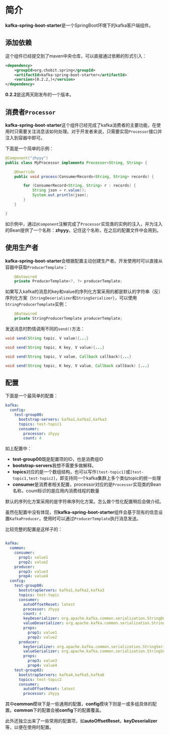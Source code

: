 # 简介

**kafka-spring-boot-starter**是一个SpringBoot环境下的kafka客户端组件。

## 添加依赖

这个组件已经提交到了maven中央仓库，可以直接通过依赖的形式引入：

```xml
<dependency>
    <groupId>org.chobit.spring</groupId>
    <artifactId>kafka-spring-boot-starter</artifactId>
    <version>[0.2.2,)</version>
</dependency>
```
**0.2.2**是这两天刚发布的一个版本。

## 消费者`Processor`

**kafka-spring-boot-starter**这个组件已经完成了kafka消费者的主要功能，在使用时只需要关注消息该如何处理。对于开发者来说，只需要实现`Processor`接口并注入到容器中即可。

下面是一个简单的示例：

```java
@Component("zhyyy")
public class MyProcessor implements Processor<String, String> {

    @Override
    public void process(ConsumerRecords<String, String> records) {

        for (ConsumerRecord<String, String> r : records) {
            String json = r.value();
            System.out.println(json);
        }
    }

}
```

如示例中，通过`@Component`注解完成了`Processor`实现类的实例的注入，并为注入的Bean提供了一个名称：**zhyyy**。记住这个名称，在之后的配置文件中会用到。

## 使用生产者

**kafka-spring-boot-starter**会根据配置主动创建生产者。开发使用时可以直接从容器中获取`ProducerTemplate`：

```java
    @Autowired
    private ProducerTemplate<?, ?> producerTemplate;
```

如果写入kafka的消息的key和value的序列化方案采用的都是默认的字符串（反）序列化方案（`StringDeserializer`和`StringSerializer`），可以使用`StringProducerTemplate`实例：

```java
    @Autowired
    private StringProducerTemplate producerTemplate;
```

发送消息时酌情调用不同的`send()`方法：

```java
void send(String topic, V value){...}

void send(String topic, K key, V value){...}

void send(String topic, V value, Callback callback){...}

void send(String topic, K key, V value, Callback callback) {...}
```

## 配置

下面是一个最简单的配置：

```yml
kafka:
  config:
    test-group00:
      bootstrap-servers: kafka1,kafka2,kafka3
      topics: test-topic1
      consumer:
        processor: zhyyy
        count: 4
```

如上配置中：

* **test-group00**既是配置项的ID，也是消费组ID
* **bootstrap-servers**我想不需要多做解释。
* **topics**对应的是一个数组结构，也可以写作`[test-topic1]`或`[test-topic1,test-topic2]`，即支持同一个kafka集群上多个类似topic的统一处理
* **consumer**是消费者相关配置，processor对应的是`Processor`实现类的Bean名称，count标识的是应用内消费线程的数量

默认的序列化方案采用的是字符串序列化方案。怎么做个性化配置稍后会做介绍。

虽然在配置中没有体现，但**kafka-spring-boot-starter**组件会基于现有的信息设置`KafkaProducer`，使用时可以通过`ProducerTemplate`执行消息发送。

比较完整的配置是这样子的：

```yml

kafka:
  common:
    consumer:
      prop1: value1
      prop2: value2
    producer:
      prop3: value3
      prop4: value4
  config:
    test-group00:
      bootstrapServers: kafka1,kafka2,kafka3
      topics: test-topic
      consumer:
        autoOffsetReset: latest
        processor: zhyyy
        count: 4
        keyDeserializer: org.apache.kafka.common.serialization.StringDeserializer
        valueDeserializer: org.apache.kafka.common.serialization.StringDeserializer
        props:
          prop1: value1
          prop2: value2
      producer:
        keySerializer: org.apache.kafka.common.serialization.StringSerializer
        valueSerializer: org.apache.kafka.common.serialization.StringSerializer
        props:
          prop3: value3
          prop4: value4
    test-group02:
      bootstrapServers: kafka4,kafka5,kafka6
      topics: test-topic2
      consumer:
        autoOffsetReset: latest
        processor: zhyyy
```

其中**common**模块下是一些通用的配置，**config**模块下则是一或多组具体的配置。**common**下的配置会被**config**下的配置覆盖。

此外还独立出来了一些常用的配置项，如**autoOffsetReset**，**keyDeserializer**等，以便在使用时配置。
